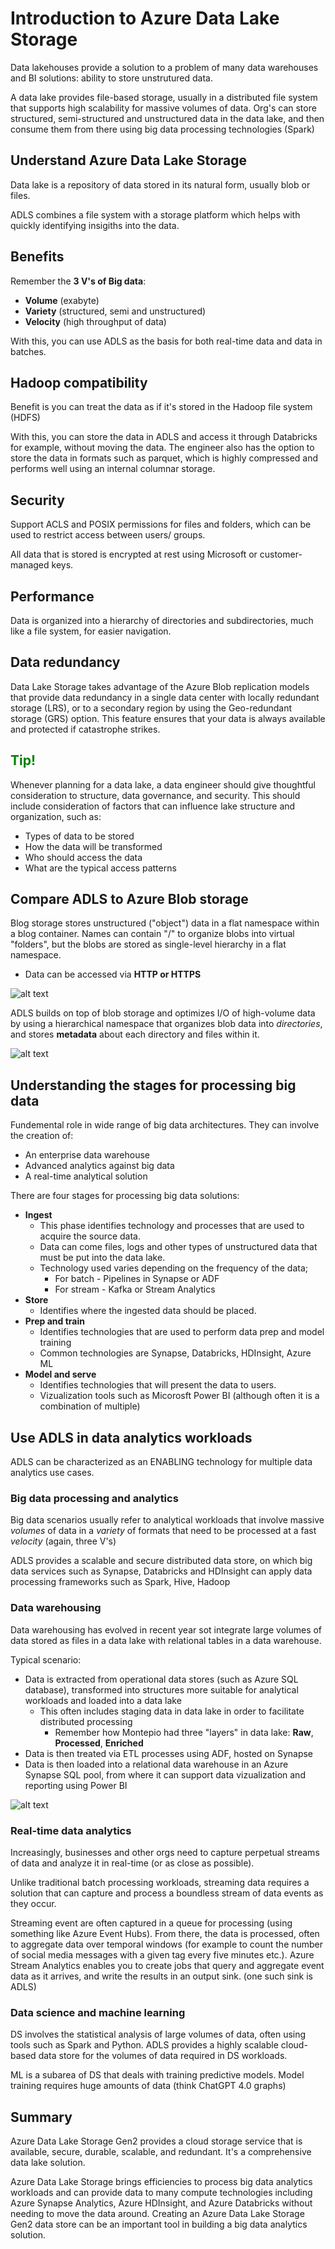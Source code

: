 # Introduction to Azure Data Lake Storage
Data lakehouses provide a solution to a problem of many data warehouses and BI solutions: ability to store unstrutured data.

A data lake provides file-based storage, usually in a distributed file system that supports high scalability for massive volumes of data. Org's can store structured, semi-structured and unstructured data in the data lake, and then consume them from there using big data processing technologies (Spark)

## Understand Azure Data Lake Storage
Data lake is a repository of data stored in its natural form, usually blob or files.

ADLS combines a file system with a storage platform which helps with quickly identifying insigiths into the data.

## Benefits
Remember the **3 V's of Big data**: 
* **Volume** (exabyte)
* **Variety** (structured, semi and unstructured)
* **Velocity** (high throughput of data)

With this, you can use ADLS as the basis for both real-time data and data in batches.

## Hadoop compatibility
Benefit is you can treat the data as if it's stored in the Hadoop file system (HDFS)

With this, you can store the data in ADLS and access it through Databricks for example, without moving the data. The engineer also has the option to store the data in formats such as parquet, which is highly compressed and performs well using an internal columnar storage.

## Security
Support ACLS and POSIX permissions for files and folders, which can be used to restrict access between users/ groups.

All data that is stored is encrypted at rest using Microsoft or customer-managed keys.

## Performance
Data is organized into a hierarchy of directories and subdirectories, much like a file system, for easier navigation.

## Data redundancy

Data Lake Storage takes advantage of the Azure Blob replication models that provide data redundancy in a single data center with locally redundant storage (LRS), or to a secondary region by using the Geo-redundant storage (GRS) option. This feature ensures that your data is always available and protected if catastrophe strikes.

## <span style="color:green">Tip!</span>
Whenever planning for a data lake, a data engineer should give thoughtful consideration to structure, data governance, and security. This should include consideration of factors that can influence lake structure and organization, such as:

* Types of data to be stored
* How the data will be transformed
* Who should access the data
* What are the typical access patterns

## Compare ADLS to Azure Blob storage
Blog storage stores unstructured ("object") data in a flat namespace within a blog container. Names can contain "/" to organize blobs into virtual "folders", but the blobs are stored as single-level hierarchy in a flat namespace. 
* Data can be accessed via **HTTP or HTTPS**

![alt text](blob-store-1.png)

ADLS builds on top of blob storage and optimizes I/O of high-volume data by using a hierarchical namespace that organizes blob data into *directories*, and stores **metadata** about each directory and files within it.

![alt text](data-lake-1.png)

## Understanding the stages for processing big data
Fundemental role in wide range of big data architectures. They can involve the creation of:
* An enterprise data warehouse
* Advanced analytics against big data
* A real-time analytical solution

There are four stages for processing big data solutions:
* **Ingest** 
    * This phase identifies technology and processes that are used to acquire the source data.
    * Data can come files, logs and other types of unstructured data that must be put into the data lake.
    * Technology used varies depending on the frequency of the data; 
        * For batch - Pipelines in Synapse or ADF 
        * For stream - Kafka or Stream Analytics
* **Store**
    * Identifies where the ingested data should be placed.
* **Prep and train**
    * Identifies technologies that are used to perform data prep and model training
    * Common technologies are Synapse, Databricks, HDInsight, Azure ML
* **Model and serve**
    * Identifies technologies that will present the data to users.
    * Vizualization tools such as Micorosft Power BI (although often it is a combination of multiple)

## Use ADLS in data analytics workloads
ADLS can be characterized as an ENABLING technology for multiple data analytics use cases.

### Big data processing and analytics
Big data scenarios usually refer to analytical workloads that involve massive *volumes* of data in a *variety* of formats that need to be processed at a fast *velocity* (again, three V's)

ADLS provides a scalable and secure distributed data store, on which big data services such as Synapse, Databricks and HDInsight can apply data processing frameworks such as Spark, Hive, Hadoop

### Data warehousing
Data warehousing has evolved in recent year sot integrate large volumes of data stored as files in a data lake with relational tables in a data warehouse.

Typical scenario: 
* Data is extracted from operational data stores (such as Azure SQL database), transformed into structures more suitable for analytical workloads and loaded into a data lake
    * This often includes staging data in data lake in order to facilitate distributed processing 
        * Remember how Montepio had three "layers" in data lake: **Raw**, **Processed**, **Enriched**
* Data is then treated via ETL processes using ADF, hosted on Synapse
* Data is then loaded into a relational data warehouse in an Azure Synapse SQL pool, from where it can support data vizualization and reporting using Power BI

![alt text](data-warehouse-1.png)

### Real-time data analytics
Increasingly, businesses and other orgs need to capture perpetual streams of data and analyze it in real-time (or as close as possible).

Unlike traditional batch processing workloads, streaming data requires a solution that can capture and process a boundless stream of data events as they occur.

Streaming event are often captured in a queue for processing (using something like Azure Event Hubs). From there, the data is processed, often to aggregate data over temporal windows (for example to count the number of social media messages with a given tag every five minutes etc.).
Azure Stream Analytics enables you to create jobs that query and aggregate event data as it arrives, and write the results in an output sink. (one such sink is ADLS)

### Data science and machine learning
DS involves the statistical analysis of large volumes of data, often using tools such as Spark and Python. ADLS provides a highly scalable cloud-based data store for the volumes of data required in DS workloads.

ML is a subarea of DS that deals with training predictive models. Model training requires huge amounts of data (think ChatGPT 4.0 graphs)


## Summary
Azure Data Lake Storage Gen2 provides a cloud storage service that is available, secure, durable, scalable, and redundant. It's a comprehensive data lake solution.

Azure Data Lake Storage brings efficiencies to process big data analytics workloads and can provide data to many compute technologies including Azure Synapse Analytics, Azure HDInsight, and Azure Databricks without needing to move the data around. Creating an Azure Data Lake Storage Gen2 data store can be an important tool in building a big data analytics solution.